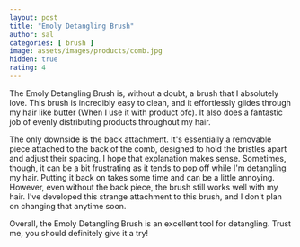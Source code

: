 ```yaml
---
layout: post
title: "Emoly Detangling Brush"
author: sal
categories: [ brush ]
image: assets/images/products/comb.jpg
hidden: true
rating: 4
---
```

The Emoly Detangling Brush is, without a doubt, a brush that I absolutely love. This brush is incredibly easy to clean, and it effortlessly glides through my hair like butter (When I use it with product ofc). It also does a fantastic job of evenly distributing products throughout my hair.<br>

The only downside is the back attachment. It's essentially a removable piece attached to the back of the comb, designed to hold the bristles apart and adjust their spacing. I hope that explanation makes sense. Sometimes, though, it can be a bit frustrating as it tends to pop off while I'm detangling my hair. Putting it back on takes some time and can be a little annoying. However, even without the back piece, the brush still works well with my hair. I've developed this strange attachment to this brush, and I don't plan on changing that anytime soon.<br>

Overall, the Emoly Detangling Brush is an excellent tool for detangling. Trust me, you should definitely give it a try!

